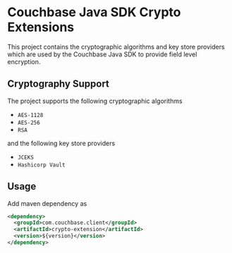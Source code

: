 # Couchbase Java SDK Crypto Extensions #

This project contains the cryptographic algorithms and key store providers which are
used by the Couchbase Java SDK to provide field level encryption.


## Cryptography Support ##

The project supports the following cryptographic algorithms

* `AES-1128`
* `AES-256`
* `RSA`

and the following key store providers

* `JCEKS`
* `Hashicorp Vault`

## Usage ##
Add maven dependency as
```xml
<dependency>
  <groupId>com.couchbase.client</groupId>
  <artifactId>crypto-extension</artifactId>
  <version>${version}</version>
</dependency>
```